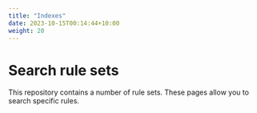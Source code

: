 ```yaml
---
title: "Indexes"
date: 2023-10-15T00:14:44+10:00
weight: 20
---
```


# Search rule sets

This repository contains a number of rule sets. These pages allow you
to search specific rules.
